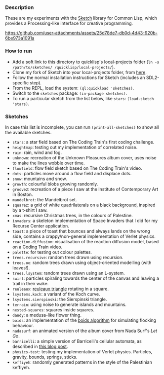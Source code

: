 ### Description
These are my experiments with the [Sketch](https://github.com/vydd/sketch) library for Common Lisp, which provides a Processing-like interface for creative programming.

https://github.com/user-attachments/assets/25d78de7-db0d-4d43-920b-6be973a1091a

### How to run
* Add a soft link to this directory to quicklisp's local-projects folder (`ln -s /path/to/sketches/ /quicklisp/local-projects/`).
* Clone my fork of Sketch into your local-projects folder, from [here](https://github.com/Kevinpgalligan/sketch/tree/dev).
* Follow the normal installation instructions for Sketch (includes an SDL2-specific step).
* From the REPL, load the system: `(ql:quickload 'sketches)`.
* Switch to the `sketches` package: `(in-package sketches)`.
* To run a particular sketch from the list below, like `stars`: `(load-sketch 'stars)`.

### Sketches
In case this list is incomplete, you can run `(print-all-sketches)` to show all the available sketches.

* `stars`: a star field based on The Coding Train's first coding challenge.
* `heightmap`: testing out my implementation of correlated noise.
* `rain`: rain, wind and fog.
* `unknown`: recreation of the Unknown Pleasures album cover, uses noise to make the lines wobble over time.
* `flowfield`: flow field sketch based on The Coding Train's video.
* `dots`: particles move around a flow field and displace dots.
* `snow`: mountains and snow.
* `growth`: colourful blobs growing randomly.
* `groove2`: recreation of a piece I saw at the Institute of Contemporary Art in Boston.
* `mandelbrot`: the Mandelbrot set.
* `squarez`: a grid of white quadrilaterals on a black background, inspired by a t-shirt I saw.
* `xmas`: recursive Christmas trees, in the colours of Palestine.
* `invaders`: a skeleton implementation of Space Invaders that I did for my Recurse Center application.
* `toast`: a piece of toast that bounces and always lands on the wrong side, contains a crappy/non-general implementation of Verlet physics.
* `reaction-diffusion`: visualisation of the reaction diffusion model, based on a Coding Train video.
* `palette`: for testing out colour palettes.
* `trees.recursive`: random trees drawn using recursion.
* `trees.oo`: random trees drawn using object-oriented modelling (with leaves!).
* `trees.lsystem`: random trees drawn using an L-system.
* `swirl`: particles spiraling towards the center of the canvas and leaving a trail in their wake.
* `reuleaux`: [reuleaux triangle](https://en.wikipedia.org/wiki/Reuleaux_triangle) rotating in a square.
* `lsystems.koch`: a variant of the Koch curve.
* `lsystems.sierspinski`: the Sierspinski triangle.
* `terrain`: using noise to generate islands and mountains.
* `nested-squares`: squares inside squares.
* `dandy`: a medusa-like flower thing.
* `boids`: an implementation of the [boids algorithm](https://en.wikipedia.org/wiki/Boids) for simulating flocking behaviour.
* `nadasurf`: an animated version of the album cover from Nada Surf's *Let Go*.
* `barricelli`: a simple version of Barricelli's cellular automata, as described in [this blog post](https://akkartik.name/post/2024-08-30-devlog).
* `physics-test`: testing my implementation of Verlet physics. Particles, gravity, bounds, springs, sticks.
* `keffiyeh`: randomly generated patterns in the style of the Palestinian keffiyeh.
